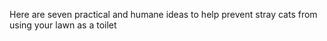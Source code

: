 
Here are seven practical and humane ideas to help prevent stray cats from using your lawn as a toilet

